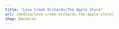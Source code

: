 ```yaml
---
title: "Love Creek Orchards/The Apple Store"
url: /medina/love-creek-orchards-the-apple-store/
shop: Bäckerei
---
```


